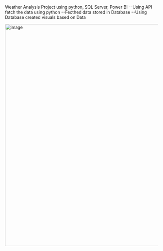 Weather Analysis Project using python, SQL Server, Power BI
--Using API fetch the data using python
--Fecthed data stored in Database
--Using Database created visuals based on Data


<img width="1739" height="733" alt="image" src="https://github.com/user-attachments/assets/e7ead15d-0411-4753-81a5-9e0da8969a1e" />
